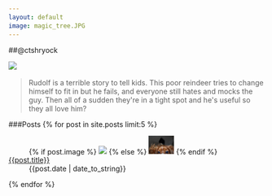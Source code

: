 ```yaml
---
layout: default
image: magic_tree.JPG
---
```


##@ctshryock

<img id="main-image" src="/images/{{page.image}}" width="560"  />

> Rudolf is a terrible story to tell kids.  This poor reindeer tries to change himself to fit in but he fails, and everyone still hates and mocks the guy.  Then all of a sudden they're in a tight spot and he's useful so they all love him?

###Posts
{% for post in site.posts limit:5 %}
<dl class="post">
    <dd class="post-image">
        {% if post.image %}
        <img width="50" src="/images/{{post.image}}" />
        {% else %}
        <img width="50" src="/images/self.JPG" />
        {% endif %}            
    </dd>
    <dt class="post-title">
        <a href="{{post.url}}">{{post.title}}</a>
    </dt>
    <dd class="post-date">
        {{post.date | date_to_string}}
    </dd>
</dl>
{% endfor %}